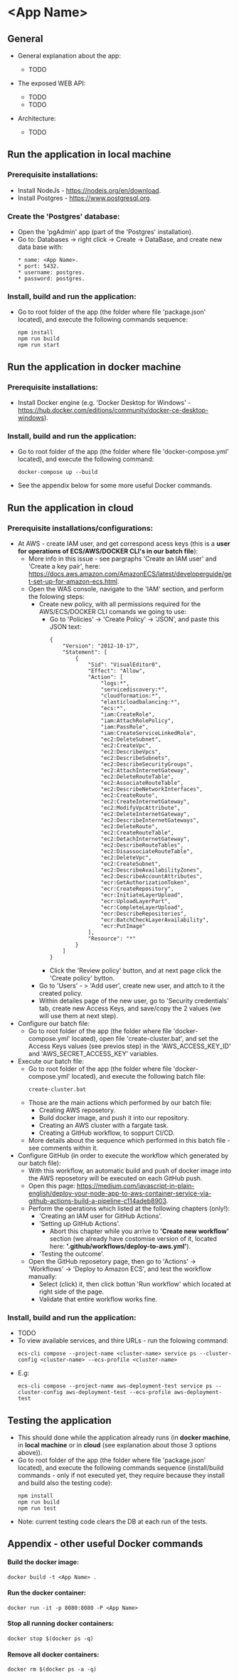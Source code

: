 # \<App Name\>

## General

* General explanation about the app:
    * TODO

* The exposed WEB API:
    * TODO
    * TODO 

* Architecture:
    * TODO

## Run the application in **local machine**

### Prerequisite installations:
* Install NodeJs - https://nodejs.org/en/download.
* Install Postgres - https://www.postgresql.org.

### Create the 'Postgres' database:
* Open the 'pgAdmin' app (part of the 'Postgres' installation).
* Go to: Databases -> right click -> Create -> DataBase, and create new data base with:
    ~~~
    * name: <App Name>.
    * port: 5432.
    * username: postgres.
    * password: postgres.
    ~~~

### Install, build and run the application:
* Go to root folder of the app (the folder where file 'package.json' located), and execute the following commands sequence:
    ~~~
    npm install
    npm run build
    npm run start
    ~~~

## Run the application in **docker machine**

### Prerequisite installations:
* Install Docker engine (e.g. 'Docker Desktop for Windows' - https://hub.docker.com/editions/community/docker-ce-desktop-windows).

### Install, build and run the application:
* Go to root folder of the app (the folder where file 'docker-compose.yml' located), and execute the following command:
    ~~~
    docker-compose up --build
    ~~~
* See the appendix below for some more useful Docker commands.

## Run the application in **cloud**

### Prerequisite installations/configurations:
* At AWS - create IAM user, and get correspond acess keys (this is a **user for operations of ECS/AWS/DOCKER CLI's in our batch file**):
    * More info in this issue - see pargraphs 'Create an IAM user' and 'Create a key pair', here: https://docs.aws.amazon.com/AmazonECS/latest/developerguide/get-set-up-for-amazon-ecs.html.
    * Open the WAS console, navigate to the 'IAM' section, and perform the folowing steps:
        * Create new policy, with all permissions required for the AWS/ECS/DOCKER CLI comands we going to use:
            * Go to 'Policies' -> 'Create Policy' -> 'JSON', and paste this JSON text:
                ~~~
                {
                    "Version": "2012-10-17",
                    "Statement": [
                        {
                            "Sid": "VisualEditor0",
                            "Effect": "Allow",
                            "Action": [
                                "logs:*",
                                "servicediscovery:*",
                                "cloudformation:*",
                                "elasticloadbalancing:*",
                                "ecs:*",
                                "iam:CreateRole",
                                "iam:AttachRolePolicy",
                                "iam:PassRole",
                                "iam:CreateServiceLinkedRole",
                                "ec2:DeleteSubnet",
                                "ec2:CreateVpc",
                                "ec2:DescribeVpcs",
                                "ec2:DescribeSubnets",
                                "ec2:DescribeSecurityGroups",
                                "ec2:AttachInternetGateway",
                                "ec2:DeleteRouteTable",
                                "ec2:AssociateRouteTable",
                                "ec2:DescribeNetworkInterfaces",
                                "ec2:CreateRoute",
                                "ec2:CreateInternetGateway",
                                "ec2:ModifyVpcAttribute",
                                "ec2:DeleteInternetGateway",
                                "ec2:DescribeInternetGateways",
                                "ec2:DeleteRoute",
                                "ec2:CreateRouteTable",
                                "ec2:DetachInternetGateway",
                                "ec2:DescribeRouteTables",
                                "ec2:DisassociateRouteTable",
                                "ec2:DeleteVpc",
                                "ec2:CreateSubnet",
                                "ec2:DescribeAvailabilityZones",
                                "ec2:DescribeAccountAttributes",
                                "ecr:GetAuthorizationToken",
                                "ecr:CreateRepository",
                                "ecr:InitiateLayerUpload",
                                "ecr:UploadLayerPart",
                                "ecr:CompleteLayerUpload",
                                "ecr:DescribeRepositories",
                                "ecr:BatchCheckLayerAvailability",
                                "ecr:PutImage"
                            ],
                            "Resource": "*"
                        }
                    ]
                }
                ~~~
            * Click the 'Review policy' button, and at next page click the 'Create policy' bytton.
        * Go to 'Users' - > 'Add user', create new user, and attch to it the created policy.
        * Within detailes page of the new user, go to 'Security credentials' tab, create new Access Keys, and save/copy the 2 values (we will use them at next step).
* Configure our batch file:
    * Go to root folder of the app (the folder where file 'docker-compose.yml' located), open file 'create-cluster.bat', and set the Access Keys values (see previos step) in the 'AWS_ACCESS_KEY_ID' and 'AWS_SECRET_ACCESS_KEY' variables.
* Execute our batch file:
    * Go to root folder of the app (the folder where file 'docker-compose.yml' located), and execute the following batch file:
        ~~~
        create-cluster.bat
        ~~~
    * Those are the main actions which performed by our batch file:
        * Creating AWS reposetory.
        * Build docker image, and push it into our repository.
        * Creating an AWS cluster with a fargate task.
        * Creating a GitHub workflow, to soppurt CI/CD.
    * More details about the sequence which performed in this batch file - see comments within it.
*  Configure GitHub (in order to execute the workflow which generated by our batch file):
    * With this workflow, an automatic build and push of docker image into the AWS reposetory will be executed on each GitHub push.
    * Open this page: https://medium.com/javascript-in-plain-english/deploy-your-node-app-to-aws-container-service-via-github-actions-build-a-pipeline-c114adeb8903.
    * Perform the operations which listed at the following chapters (only!):
        * 'Creating an IAM user for GitHub Actions'.
        * 'Setting up GitHub Actions'.
            * Abort this chapter while you arrive to **'Create new workflow'** section (we already have costomise version of it, located here: **'.github/workflows/deploy-to-aws.yml'**).
        * 'Testing the outcome'.
    * Open the GitHub reposetory page, then go to 'Actions' -> 'Workflows' -> 'Deploy to Amazon ECS', and test the workflow manually:
        * Select (click) it, then click bottun 'Run workflow' which located at right side of the page.
        * Validate that entire workflow works fine.
   
### Install, build and run the application:
* TODO
* To view available services, and thire URLs - run the folowing command:
    ~~~
    ecs-cli compose --project-name <cluster-name> service ps --cluster-config <cluster-name> --ecs-profile <cluster-name>
    ~~~
* E.g:
    ~~~
    ecs-cli compose --project-name aws-deployment-test service ps --cluster-config aws-deployment-test --ecs-profile aws-deployment-test
    ~~~

## Testing the application
* This should done while the application already runs (in **docker machine**, in **local machine** or in **cloud** (see explanation about those 3 options above)).
* Go to root folder of the app (the folder where file 'package.json' located), and execute the following commands sequence (install/build commands - only if not executed yet, they require because they install and build also the testing code):
    ~~~
    npm install
    npm run build
    npm run test
    ~~~
* Note: current testing code clears the DB at each run of the tests.

## Appendix - other useful Docker commands

#### Build the docker image:
~~~
docker build -t <App Name> .
~~~
#### Run the docker container:
~~~
docker run -it -p 8080:8080 -P <App Name>
~~~
#### Stop all running docker containers:
~~~
docker stop $(docker ps -q)
~~~
#### Remove all docker containers:
~~~
docker rm $(docker ps -a -q)
~~~